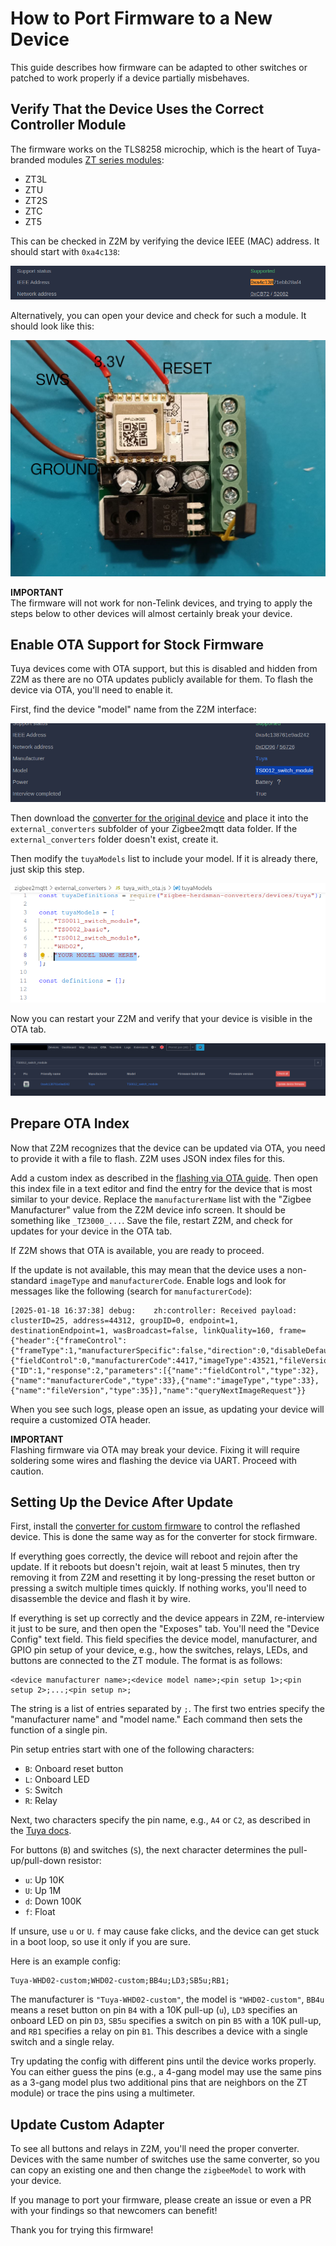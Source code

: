 # How to Port Firmware to a New Device  

This guide describes how firmware can be adapted to other switches or patched to work properly if a device partially misbehaves.  

## Verify That the Device Uses the Correct Controller Module  

The firmware works on the TLS8258 microchip, which is the heart of Tuya-branded modules [ZT series modules](https://developer.tuya.com/en/docs/iot/zt-series-module?id=Kaiuym8ctid7k):  
- ZT3L  
- ZTU  
- ZT2S  
- ZTC  
- ZT5  

This can be checked in Z2M by verifying the device IEEE (MAC) address. It should start with `0xa4c138`:  

![Telink MAC](screen_telink_mac.png)  

Alternatively, you can open your device and check for such a module. It should look like this:  

![Wiring](ts0012_wires.jpg)  

**IMPORTANT**  
The firmware will not work for non-Telink devices, and trying to apply the steps below to other devices will almost certainly break your device.  

## Enable OTA Support for Stock Firmware  

Tuya devices come with OTA support, but this is disabled and hidden from Z2M as there are no OTA updates publicly available for them. To flash the device via OTA, you'll need to enable it.  

First, find the device "model" name from the Z2M interface:  

![Z2M Model](screen_z2m_model.png)  

Then download the [converter for the original device](https://github.com/romasku/tuya-zigbee-switch/raw/refs/heads/main/zigbee2mqtt/converters/tuya_with_ota.js) and place it into the `external_converters` subfolder of your Zigbee2mqtt data folder. If the `external_converters` folder doesn't exist, create it.  

Then modify the `tuyaModels` list to include your model. If it is already there, just skip this step.  

![Add](screen_add_model_to_ota.png)  

Now you can restart your Z2M and verify that your device is visible in the OTA tab.  

![OTA visible](device_added_to_ota.png)  

## Prepare OTA Index  

Now that Z2M recognizes that the device can be updated via OTA, you need to provide it with a file to flash. Z2M uses JSON index files for this.  

Add a custom index as described in the [flashing via OTA guide](./docs/ota_flash.md). Then open this index file in a text editor and find the entry for the device that is most similar to your device. Replace the `manufacturerName` list with the "Zigbee Manufacturer" value from the Z2M device info screen. It should be something like `_TZ3000_...`. Save the file, restart Z2M, and check for updates for your device in the OTA tab.  

If Z2M shows that OTA is available, you are ready to proceed.  

If the update is not available, this may mean that the device uses a non-standard `imageType` and `manufacturerCode`. Enable logs and look for messages like the following (search for `manufacturerCode`):  

```
[2025-01-18 16:37:38] debug: 	zh:controller: Received payload: clusterID=25, address=44312, groupID=0, endpoint=1, destinationEndpoint=1, wasBroadcast=false, linkQuality=160, frame={"header":{"frameControl":{"frameType":1,"manufacturerSpecific":false,"direction":0,"disableDefaultResponse":false,"reservedBits":0},"transactionSequenceNumber":79,"commandIdentifier":1},"payload":{"fieldControl":0,"manufacturerCode":4417,"imageType":43521,"fileVersion":16986117},"command":{"ID":1,"response":2,"parameters":[{"name":"fieldControl","type":32},{"name":"manufacturerCode","type":33},{"name":"imageType","type":33},{"name":"fileVersion","type":35}],"name":"queryNextImageRequest"}}
```  

When you see such logs, please open an issue, as updating your device will require a customized OTA header.  

**IMPORTANT**  
Flashing firmware via OTA may break your device. Fixing it will require soldering some wires and flashing the device via UART. Proceed with caution.  

## Setting Up the Device After Update  

First, install the [converter for custom firmware](https://github.com/romasku/tuya-zigbee-switch/raw/refs/heads/main/zigbee2mqtt/converters/switch_custom.js) to control the reflashed device. This is done the same way as for the converter for stock firmware.  

If everything goes correctly, the device will reboot and rejoin after the update. If it reboots but doesn't rejoin, wait at least 5 minutes, then try removing it from Z2M and resetting it by long-pressing the reset button or pressing a switch multiple times quickly. If nothing works, you'll need to disassemble the device and flash it by wire.  

If everything is set up correctly and the device appears in Z2M, re-interview it just to be sure, and then open the "Exposes" tab. You'll need the "Device Config" text field. This field specifies the device model, manufacturer, and GPIO pin setup of your device, e.g., how the switches, relays, LEDs, and buttons are connected to the ZT module. The format is as follows:  

```
<device manufacturer name>;<device model name>;<pin setup 1>;<pin setup 2>;...;<pin setup n>;
```  

The string is a list of entries separated by `;`. The first two entries specify the "manufacturer name" and "model name." Each command then sets the function of a single pin.  

Pin setup entries start with one of the following characters:  
- `B`: Onboard reset button  
- `L`: Onboard LED  
- `S`: Switch  
- `R`: Relay  

Next, two characters specify the pin name, e.g., `A4` or `C2`, as described in the [Tuya docs](https://developer.tuya.com/en/docs/iot/zt-series-module?id=Kaiuym8ctid7k).  

For buttons (`B`) and switches (`S`), the next character determines the pull-up/pull-down resistor:  
- `u`: Up 10K  
- `U`: Up 1M  
- `d`: Down 100K  
- `f`: Float  

If unsure, use `u` or `U`. `f` may cause fake clicks, and the device can get stuck in a boot loop, so use it only if you are sure.  

Here is an example config:  

```
Tuya-WHD02-custom;WHD02-custom;BB4u;LD3;SB5u;RB1;
```  

The manufacturer is `"Tuya-WHD02-custom"`, the model is `"WHD02-custom"`, `BB4u` means a reset button on pin `B4` with a 10K pull-up (`u`), `LD3` specifies an onboard LED on pin `D3`, `SB5u` specifies a switch on pin `B5` with a 10K pull-up, and `RB1` specifies a relay on pin `B1`. This describes a device with a single switch and a single relay.  

Try updating the config with different pins until the device works properly. You can either guess the pins (e.g., a 4-gang model may use the same pins as a 3-gang model plus two additional pins that are neighbors on the ZT module) or trace the pins using a multimeter.  

## Update Custom Adapter  

To see all buttons and relays in Z2M, you'll need the proper converter. Devices with the same number of switches use the same converter, so you can copy an existing one and then change the `zigbeeModel` to work with your device.  

If you manage to port your firmware, please create an issue or even a PR with your findings so that newcomers can benefit!  

Thank you for trying this firmware!  
